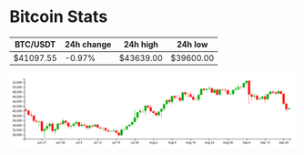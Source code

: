 # Bitcoin Stats

BTC/USDT|24h change|24h high|24h low|
|---|---|---|---|
|$41097.55|-0.97%|$43639.00|$39600.00|

<img src="./chart.svg">
